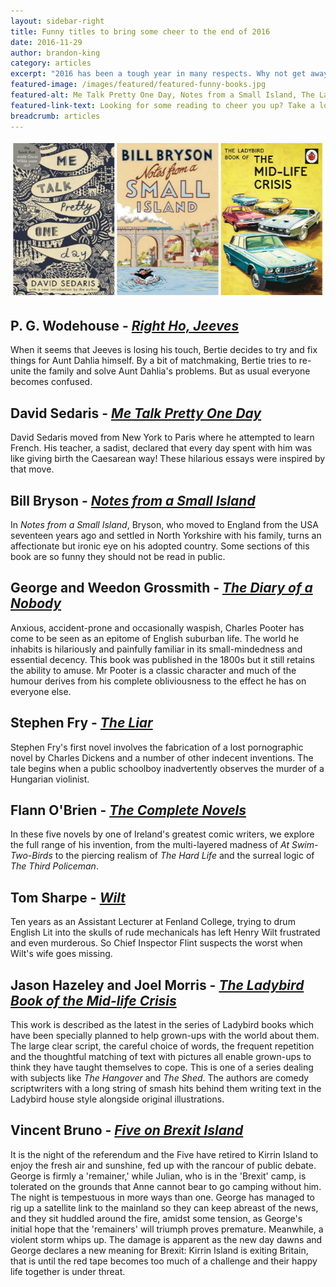 ```yaml
---
layout: sidebar-right
title: Funny titles to bring some cheer to the end of 2016
date: 2016-11-29
author: brandon-king
category: articles
excerpt: "2016 has been a tough year in many respects. Why not get away from all the problems and curl up with a funny book? Here are a few suggestions."
featured-image: /images/featured/featured-funny-books.jpg
featured-alt: Me Talk Pretty One Day, Notes from a Small Island, The Ladybird Book of the Mid-life Crisis
featured-link-text: Looking for some reading to cheer you up? Take a look at our funny book suggestions.
breadcrumb: articles
---
```


![Me Talk Pretty One Day, Notes from a Small Island, The Ladybird Book of the Mid-life Crisis](/images/featured/featured-funny-books.jpg)

<h2>P. G. Wodehouse - <a href="https://suffolk.spydus.co.uk/cgi-bin/spydus.exe/ENQ/OPAC/BIBENQ?BRN=618982"><cite>Right Ho, Jeeves</cite></a></h2>

When it seems that Jeeves is losing his touch, Bertie decides to try and fix things for Aunt Dahlia himself. By a bit of matchmaking, Bertie tries to re-unite the family and solve Aunt Dahlia's problems. But as usual everyone becomes confused.

<h2>David Sedaris - <a href="https://suffolk.spydus.co.uk/cgi-bin/spydus.exe/ENQ/OPAC/BIBENQ?BRN=10733"><cite>Me Talk Pretty One Day</cite></a></h2>

David Sedaris moved from New York to Paris where he attempted to learn French. His teacher, a sadist, declared that every day spent with him was like giving birth the Caesarean way! These hilarious essays were inspired by that move.

<h2>Bill Bryson - <a href="https://suffolk.spydus.co.uk/cgi-bin/spydus.exe/ENQ/OPAC/BIBENQ?BRN=1804007"><cite>Notes from a Small Island</cite></a></h2>

In <cite>Notes from a Small Island</cite>, Bryson, who moved to England from the USA seventeen years ago and settled in North Yorkshire with his family, turns an affectionate but ironic eye on his adopted country. Some sections of this book are so funny they should not be read in public.

<h2>George and Weedon Grossmith - <a href="https://suffolk.spydus.co.uk/cgi-bin/spydus.exe/ENQ/OPAC/BIBENQ?BRN=164036"><cite>The Diary of a Nobody</cite></a></h2>

Anxious, accident-prone and occasionally waspish, Charles Pooter has come to be seen as an epitome of English suburban life. The world he inhabits is hilariously and painfully familiar in its small-mindedness and essential decency. This book was published in the 1800s but it still retains the ability to amuse. Mr Pooter is a classic character and much of the humour derives from his complete obliviousness to the effect he has on everyone else.

<h2>Stephen Fry - <a href="https://suffolk.spydus.co.uk/cgi-bin/spydus.exe/ENQ/OPAC/BIBENQ?BRN=226171"><cite>The Liar</cite></a></h2>

Stephen Fry's first novel involves the fabrication of a lost pornographic novel by Charles Dickens and a number of other indecent inventions. The tale begins when a public schoolboy inadvertently observes the murder of a Hungarian violinist.

<h2>Flann O'Brien - <a href="https://suffolk.spydus.co.uk/cgi-bin/spydus.exe/ENQ/OPAC/BIBENQ?BRN=619357"><cite>The Complete Novels</cite></a></h2>

In these five novels by one of Ireland's greatest comic writers, we explore the full range of his invention, from the multi-layered madness of <cite>At Swim-Two-Birds</cite> to the piercing realism of <cite>The Hard Life</cite> and the surreal logic of <cite>The Third Policeman</cite>.

<h2>Tom Sharpe - <a href="https://suffolk.spydus.co.uk/cgi-bin/spydus.exe/ENQ/OPAC/BIBENQ?BRN=222283"><cite>Wilt</cite></a></h2>

Ten years as an Assistant Lecturer at Fenland College, trying to drum English Lit into the skulls of rude mechanicals has left Henry Wilt frustrated and even murderous. So Chief Inspector Flint suspects the worst when Wilt's wife goes missing.

<h2>Jason Hazeley and Joel Morris - <a href="https://suffolk.spydus.co.uk/cgi-bin/spydus.exe/ENQ/OPAC/BIBENQ?BRN=1884149"><cite>The Ladybird Book of the Mid-life Crisis</cite></a></h2>

This work is described as the latest in the series of Ladybird books which have been specially planned to help grown-ups with the world about them. The large clear script, the careful choice of words, the frequent repetition and the thoughtful matching of text with pictures all enable grown-ups to think they have taught themselves to cope. This is one of a series dealing with subjects like <cite>The Hangover</cite> and <cite>The Shed</cite>. The authors are comedy scriptwriters with a long string of smash hits behind them writing text in the Ladybird house style alongside original illustrations.

<h2>Vincent Bruno - <a href="https://suffolk.spydus.co.uk/cgi-bin/spydus.exe/ENQ/OPAC/BIBENQ?BRN=2058105"><cite>Five on Brexit Island</cite></a></h2>

It is the night of the referendum and the Five have retired to Kirrin Island to enjoy the fresh air and sunshine, fed up with the rancour of public debate. George is firmly a 'remainer,' while Julian, who is in the 'Brexit' camp, is tolerated on the grounds that Anne cannot bear to go camping without him. The night is tempestuous in more ways than one. George has managed to rig up a satellite link to the mainland so they can keep abreast of the news, and they sit huddled around the fire, amidst some tension, as George's initial hope that the 'remainers' will triumph proves premature. Meanwhile, a violent storm whips up. The damage is apparent as the new day dawns and George declares a new meaning for Brexit: Kirrin Island is exiting Britain, that is until the red tape becomes too much of a challenge and their happy life together is under threat.

